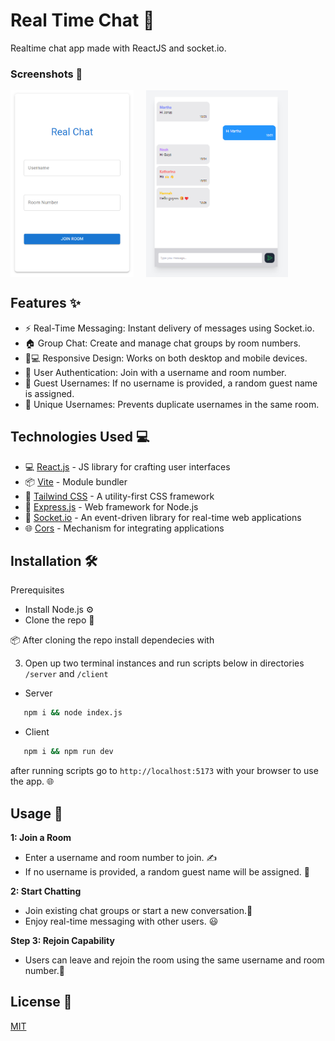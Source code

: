 
# Real Time Chat 💬

Realtime chat app made with ReactJS and socket.io.

### Screenshots 📸

<div style="display: flex; flex-direction: row;">
    <img src="screenshots/home-page.png" alt="Home Page" style="width: 39%; margin-right: 4%;">
    <img src="screenshots/chat-screen.png" alt="Chat Screen" style="width: 45%;">
</div>

## Features ✨

- ⚡ Real-Time Messaging: Instant delivery of messages using Socket.io.
- 🏠 Group Chat: Create and manage chat groups by room numbers.
- 📱💻 Responsive Design: Works on both desktop and mobile devices.
- 🔐 User Authentication: Join with a username and room number.
- 🤖 Guest Usernames: If no username is provided, a random guest name is assigned.
- 🚫 Unique Usernames: Prevents duplicate usernames in the same room.


## Technologies Used 💻


- 💻 [React.js](https://reactjs.org/) - JS library for crafting user interfaces 
- 📦 [Vite](https://vitejs.dev/) - Module bundler 
- 🎨 [Tailwind CSS](https://tailwindcss.com/) - A utility-first CSS framework
- 🚀 [Express.js](https://expressjs.com/) - Web framework for Node.js
- 📡 [Socket.io](https://socket.io/) - An event-driven library for real-time web applications
- 🌐 [Cors](https://www.npmjs.com/package/cors/) - Mechanism for integrating applications



## Installation 🛠️

Prerequisites

- Install Node.js ⚙️
- Clone the repo 🔄

 📦 After cloning the repo install dependecies with

3. Open up two terminal instances and run scripts below in directories `/server` and `/client`

- Server
 ```sh 
    npm i && node index.js
```
- Client
 ```sh 
    npm i && npm run dev
```
after running scripts go to `http://localhost:5173` with your browser to use the app. 🌐

## Usage 🚀

**1: Join a Room**
- Enter a username and room number to join. ✍️
- If no username is provided, a random guest name will be assigned. 🎲

**2: Start Chatting**
- Join existing chat groups or start a new conversation.💬
- Enjoy real-time messaging with other users. 😃

**Step 3: Rejoin Capability**
- Users can leave and rejoin the room using the same username and room number.🔄






## License 📄

[MIT](https://choosealicense.com/licenses/mit/)
